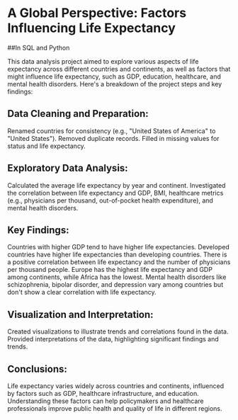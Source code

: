 # A Global Perspective: Factors Influencing Life Expectancy
##In SQL and Python


This data analysis project aimed to explore various aspects of life expectancy across different countries and continents, as well as factors that might influence life expectancy, such as GDP, education, healthcare, and mental health disorders. Here's a breakdown of the project steps and key findings:

## Data Cleaning and Preparation:
Renamed countries for consistency (e.g., "United States of America" to "United States").
Removed duplicate records.
Filled in missing values for status and life expectancy.
## Exploratory Data Analysis:
Calculated the average life expectancy by year and continent.
Investigated the correlation between life expectancy and GDP, BMI, healthcare metrics (e.g., physicians per thousand, out-of-pocket health expenditure), and mental health disorders.
## Key Findings:
Countries with higher GDP tend to have higher life expectancies.
Developed countries have higher life expectancies than developing countries.
There is a positive correlation between life expectancy and the number of physicians per thousand people.
Europe has the highest life expectancy and GDP among continents, while Africa has the lowest.
Mental health disorders like schizophrenia, bipolar disorder, and depression vary among countries but don't show a clear correlation with life expectancy.
## Visualization and Interpretation:
Created visualizations to illustrate trends and correlations found in the data.
Provided interpretations of the data, highlighting significant findings and trends.
## Conclusions:
Life expectancy varies widely across countries and continents, influenced by factors such as GDP, healthcare infrastructure, and education.
Understanding these factors can help policymakers and healthcare professionals improve public health and quality of life in different regions.
